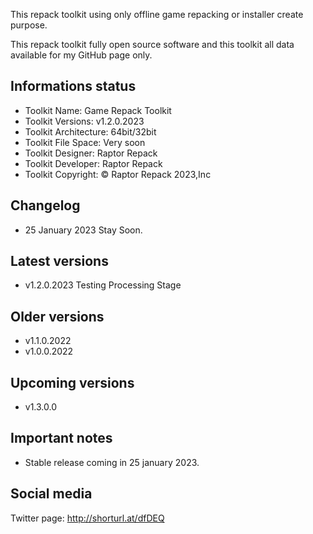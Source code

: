 This repack toolkit using only offline game repacking or installer create purpose.

This repack toolkit fully open source software and this toolkit all data available for my GitHub page only.

Informations status
-----------------------------------------------
- Toolkit Name: Game Repack Toolkit
- Toolkit Versions: v1.2.0.2023
- Toolkit Architecture: 64bit/32bit
- Toolkit File Space: Very soon
- Toolkit Designer: Raptor Repack
- Toolkit Developer: Raptor Repack
- Toolkit Copyright: © Raptor Repack 2023,Inc

Changelog
-----------------------------------------------
- 25 January 2023 Stay Soon.

Latest versions
-----------------------------------------------
- v1.2.0.2023 Testing Processing Stage

Older versions
-----------------------------------------------
- v1.1.0.2022
- v1.0.0.2022

Upcoming versions
-----------------------------------------------
- v1.3.0.0

Important notes
-----------------------------------------------
- Stable release coming in 25 january 2023.


Social media
-----------------------------------------------
Twitter page: http://shorturl.at/dfDEQ
